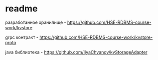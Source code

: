 # readme

разработанное хранилище - https://github.com/HSE-RDBMS-course-work/kvstore

grpc контракт - https://github.com/HSE-RDBMS-course-work/kvstore-proto

java библиотека - https://github.com/IlyaChvanov/kvStorageAdapter
